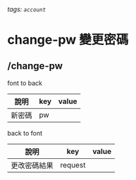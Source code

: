 ###### tags: `account`
# change-pw 變更密碼
## /change-pw
font to back

| 說明 | key | value |
| ---- | --- | ----- |
| 新密碼 | pw  |       |

back to font

| 說明         | key     | value |
| ------------ | ------- | ----- |
| 更改密碼結果 | request |       |
